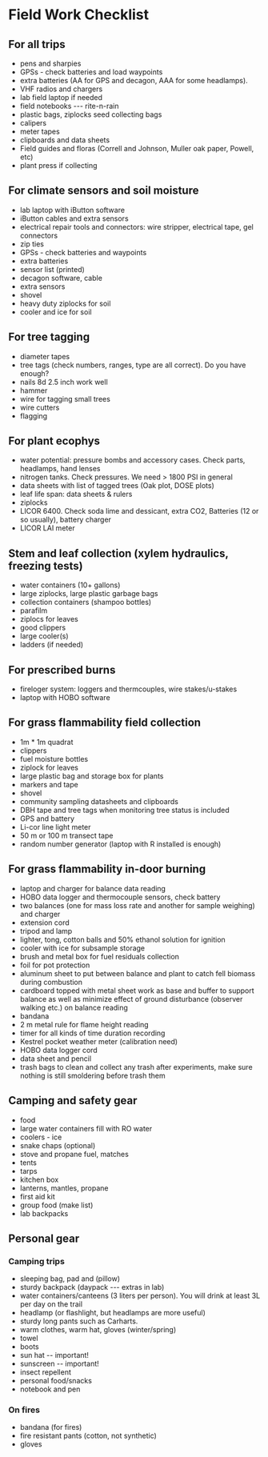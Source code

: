 Field Work Checklist
====================

For all trips
-------------

- pens and sharpies
- GPSs - check batteries and load waypoints
- extra batteries (AA for GPS and decagon, AAA for some headlamps).
- VHF radios and chargers
- lab field laptop if needed
- field notebooks --- rite-n-rain
- plastic bags, ziplocks seed collecting bags
- calipers
- meter tapes
- clipboards and data sheets
- Field guides and floras (Correll and Johnson, Muller oak paper, Powell, etc)
- plant press if collecting


For climate sensors and soil moisture
-------------------------------------

- lab laptop with iButton software
- iButton cables and extra sensors
- electrical repair tools and connectors: wire stripper, electrical tape, gel connectors
- zip ties
- GPSs - check batteries and waypoints
- extra batteries
- sensor list (printed)
- decagon software, cable
- extra sensors
- shovel
- heavy duty ziplocks for soil
- cooler and ice for soil
  
For tree tagging
----------------

- diameter tapes
- tree tags (check numbers, ranges, type are all correct). Do you have enough?
- nails 8d 2.5 inch work well
- hammer
- wire for tagging small trees
- wire cutters
- flagging

For plant ecophys
-----------------

- water potential: pressure bombs and accessory cases. Check parts, headlamps, hand lenses
- nitrogen tanks. Check pressures. We need > 1800 PSI in general
- data sheets with list of tagged trees (Oak plot, DOSE plots) 
- leaf life span: data sheets & rulers
- ziplocks
- LICOR 6400.  Check soda lime and dessicant, extra CO2, Batteries (12 or so usually), battery charger
- LICOR LAI meter
  
Stem and leaf collection (xylem hydraulics, freezing tests)
-----------------------------------------------------------

- water containers (10+ gallons)
- large ziplocks, large plastic garbage bags
- collection containers (shampoo bottles)
- parafilm
- ziplocs for leaves
- good clippers
- large cooler(s)
- ladders (if needed)

For prescribed burns
--------------------
- fireloger system: loggers and thermcouples, wire stakes/u-stakes
- laptop with HOBO software

For grass flammability field collection
---------------------------------------
 
- 1m * 1m quadrat
- clippers
- fuel moisture bottles
- ziplock for leaves 
- large plastic bag and storage box for plants
- markers and tape
- shovel 
- community sampling datasheets and clipboards
- DBH tape and tree tags when monitoring tree status is included
- GPS and battery
- Li-cor line light meter
- 50 m or 100 m transect tape
- random number generator (laptop with R installed is enough)

For grass flammability in-door burning
--------------------------------------
- laptop and charger for balance data reading
- HOBO data logger and thermocouple sensors, check battery
- two balances (one for mass loss rate and another for sample weighing) and charger
- extension cord
- tripod and lamp 
- lighter, tong, cotton balls and 50% ethanol solution for ignition 
- cooler with ice for subsample storage
- brush and metal box for fuel residuals collection
- foil for pot protection
- aluminum sheet to put between balance and plant to catch fell biomass during combustion
- cardboard topped with metal sheet work as base and buffer to support balance as well as minimize effect of ground disturbance (observer walking etc.) on balance reading
- bandana
- 2 m metal rule for flame height reading
- timer for all kinds of time duration recording
- Kestrel pocket weather meter (calibration need)
- HOBO data logger cord
- data sheet and pencil
- trash bags to clean and collect any trash after experiments, make sure nothing is still smoldering before trash them 

  
Camping and safety gear
-----------------------

- food
- large water containers fill with RO water
- coolers - ice
- snake chaps (optional)
- stove and propane fuel, matches
- tents
- tarps
- kitchen box
- lanterns, mantles, propane
- first aid kit
- group food (make list)
- lab backpacks

Personal gear
-------------

### Camping trips ###
 
- sleeping bag, pad and (pillow)
- sturdy backpack (daypack --- extras in lab)
- water containers/canteens (3 liters per person).  You will drink at least 3L per day on the trail
- headlamp (or flashlight, but headlamps are more useful)
- sturdy long pants such as Carharts.
- warm clothes, warm hat, gloves (winter/spring)
- towel
- boots
- sun hat -- important!
- sunscreen -- important!
- insect repellent
- personal food/snacks
- notebook and pen

### On fires ###

- bandana (for fires)
- fire resistant pants (cotton, not synthetic)
- gloves
